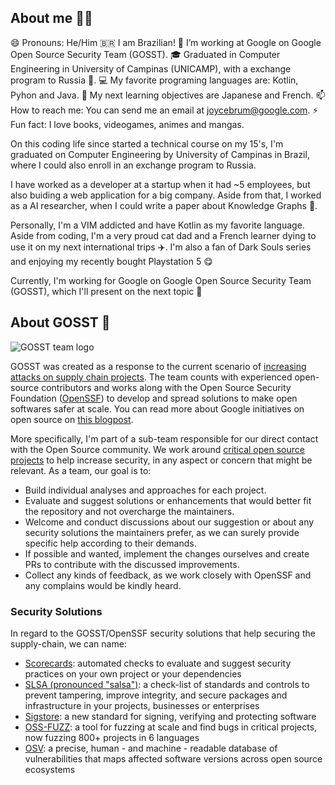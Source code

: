 ## About me :man_technologist:

😄 Pronouns: He/Him
🇧🇷 I am Brazilian!
🔭 I’m working at Google on Google Open Source Security Team (GOSST).
🎓 Graduated in Computer Engineering in University of Campinas (UNICAMP), with a exchange program to Russia :school_satchel:.
💻 My favorite programing languages are: Kotlin, Pyhon and Java.
🌱 My next learning objectives are Japanese and French.
📫 How to reach me: You can send me an email at joycebrum@google.com.
⚡ Fun fact: I love books, videogames, animes and mangas.

On this coding life since started a technical course on my 15's, I'm graduated on Computer Engineering by University of Campinas in Brazil, where I could also enroll in an exchange program to Russia. 

I have worked as a developer at a startup when it had ~5 employees, but also buiding a web application for a big company. Aside from that, I worked as a AI researcher, when I could write a paper about Knowledge Graphs 👀.

Personally, I'm a VIM addicted and have Kotlin as my favorite language. Aside from coding, I'm a very proud cat dad and a French learner dying to use it on my next international trips :airplane:. I'm also a fan of Dark Souls series and enjoying my recently bought Playstation 5 :yum:

Currently, I'm working for Google on Google Open Source Security Team (GOSST), which I'll present on the next topic 🙂


## About GOSST :ghost:
![GOSST team logo](https://pbs.twimg.com/media/FRSTBmlUUAAXvry.jpg)

GOSST was created as a response to the current scenario of [increasing attacks on supply chain projects][supply-chain-attacks]. The team counts with experienced open-source contributors and works along with the Open Source Security Foundation ([OpenSSF][ossf]) to develop and spread solutions to make open softwares safer at scale. You can read more about Google initiatives on open source on [this blogpost][open-source-on-google].

More specifically, I'm part of a sub-team responsible for our direct contact with the Open Source community. We work around [critical open source projects][critical-projects] to help increase security, in any aspect or concern that might be relevant. As a team, our goal is to:

* Build individual analyses and approaches for each project.
* Evaluate and suggest solutions or enhancements that would better fit the repository and not overcharge the maintainers.
* Welcome and conduct discussions about our suggestion or about any security solutions the maintainers prefer, as we can surely provide specific help according to their demands.
* If possible and wanted, implement the changes ourselves and create PRs to contribute with the discussed improvements.
* Collect any kinds of feedback, as we work closely with OpenSSF and any complains would be kindly heard.

### Security Solutions

In regard to the GOSST/OpenSSF security solutions that help securing the supply-chain, we can name:

* [Scorecards][scorecards]: automated checks to evaluate and suggest security practices on your own project or your dependencies
* [SLSA (pronounced "salsa")][slsa]: a check-list of standards and controls to prevent tampering, improve integrity, and secure packages and infrastructure in your projects, businesses or enterprises
* [Sigstore][sigstore]: a new standard for signing, verifying and protecting software
* [OSS-FUZZ][oss-fuzz]: a tool for fuzzing at scale and find bugs in critical projects, now fuzzing 800+ projects in 6 languages
* [OSV][osv]: a precise, human - and machine - readable database of vulnerabilities that maps affected software versions across open source ecosystems


[supply-chain-attacks]: https://www.sonatype.com/resources/state-of-the-software-supply-chain-2021 "Source with research on software supply chain security"
[ossf]: https://openssf.org/ "OpenSSF website"
[open-source-on-google]: https://opensource.googleblog.com/2021/08/metrics-spikes-and-uncertainty-open-source-contribution-during-a-global-pandemic.html "Blogpost about open source contributions by Google"
[critical-projects]: https://github.com/ossf/wg-securing-critical-projects "Description of set of critical Open Source Projects, by OpenSSF"
[scorecards]: https://securityscorecards.dev/ "Scorecards website"
[slsa]: https://slsa.dev/ "SLSA website"
[sigstore]: https://www.sigstore.dev/ "Sigstore website"
[oss-fuzz]: https://github.com/google/oss-fuzz "OSS-FUZZ website"
[OSV]: https://osv.dev/ "OSV website"
